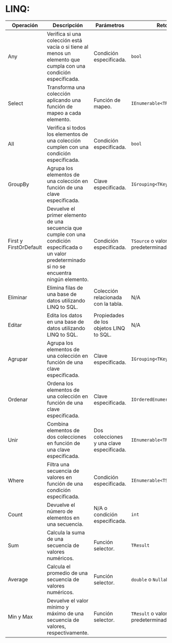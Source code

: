 # LINQ:

| Operación | Descripción | Parámetros | Retorno | Ejemplo de uso |
| --- | --- | --- | --- | --- |
| Any | Verifica si una colección está vacía o si tiene al menos un elemento que cumpla con una condición especificada. | Condición especificada. | `bool` | `bool hasAdults = users.Any(u => u.Age >= 18);` |
| Select | Transforma una colección aplicando una función de mapeo a cada elemento. | Función de mapeo. | `IEnumerable<TResult>` | `var names = users.Select(u => u.Name);` |
| All | Verifica si todos los elementos de una colección cumplen con una condición especificada. | Condición especificada. | `bool` | `bool allAdults = users.All(u => u.Age >= 18);` |
| GroupBy | Agrupa los elementos de una colección en función de una clave especificada. | Clave especificada. | `IGrouping<TKey, TElement>` | `var groups = users.GroupBy(u => u.Age);` |
| First y FirstOrDefault | Devuelve el primer elemento de una secuencia que cumple con una condición especificada o un valor predeterminado si no se encuentra ningún elemento. | Condición especificada. | `TSource` o valor predeterminado. | `var firstAdult = users.First(u => u.Age >= 18);` |
| Eliminar | Elimina filas de una base de datos utilizando LINQ to SQL. | Colección relacionada con la tabla. | N/A | `context.Users.DeleteOnSubmit(user);` |
| Editar | Edita los datos en una base de datos utilizando LINQ to SQL. | Propiedades de los objetos LINQ to SQL. | N/A | `user.Name = "Nuevo nombre"; context.SubmitChanges();` |
| Agrupar | Agrupa los elementos de una colección en función de una clave especificada. | Clave especificada. | `IGrouping<TKey, TElement>` | `var groups = users.GroupBy(u => u.Age);` |
| Ordenar | Ordena los elementos de una colección en función de una clave especificada. | Clave especificada. | `IOrderedEnumerable<TSource>` | `var orderedUsers = users.OrderBy(u => u.Name);` |
| Unir | Combina elementos de dos colecciones en función de una clave especificada. | Dos colecciones y una clave especificada. | `IEnumerable<TResult>` | `var joinedData = users.Join(orders, u => u.Id, o => o.UserId, (u, o) => new { u.Name, o.OrderId });` |
| Where | Filtra una secuencia de valores en función de una condición especificada. | Condición especificada. | `IEnumerable<TSource>` | `var adults = users.Where(u => u.Age >= 18);` |
| Count | Devuelve el número de elementos en una secuencia. | N/A o condición especificada. | `int` | `int adultCount = users.Count(u => u.Age >= 18);` |
| Sum | Calcula la suma de una secuencia de valores numéricos. | Función selector. | `TResult` | `int totalAge = users.Sum(u => u.Age);` |
| Average | Calcula el promedio de una secuencia de valores numéricos. | Función selector. | `double` o `Nullable<double>` | `double averageAge = users.Average(u => u.Age);` |
| Min y Max | Devuelve el valor mínimo y máximo de una secuencia de valores, respectivamente. | Función selector. | `TResult` o valor predeterminado. | `int minAge = users.Min(u => u.Age);` |
